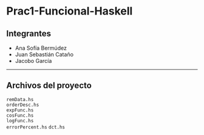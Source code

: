 # Prac1-Funcional-Haskell

##  Integrantes  
- Ana Sofía Bermúdez  
- Juan Sebastián Cataño  
- Jacobo García  

---

##  Archivos del proyecto  
`remData.hs`     
`orderDesc.hs`   
`expFunc.hs`   
`cosFunc.hs`     
`logFunc.hs`     
`errorPercent.hs`
`dct.hs`         


